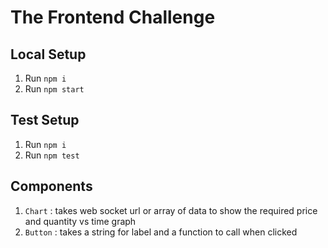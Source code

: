 # The Frontend Challenge

## Local Setup
1. Run `npm i`
2. Run `npm start`

## Test Setup
1. Run `npm i`
2. Run `npm test`

## Components
1. `Chart` : takes web socket url or array of data to show the required price and quantity vs time graph
2. `Button` : takes a string for label and a function to call when clicked
